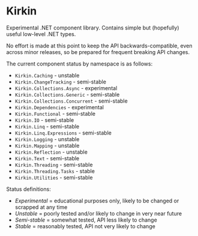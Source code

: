 # Kirkin
Experimental .NET component library. Contains simple but (hopefully) useful low-level .NET types.

No effort is made at this point to keep the API backwards-compatible, even across minor releases, so be prepared for frequent breaking API changes.

The current component status by namespace is as follows:

- `Kirkin.Caching` - unstable
- `Kirkin.ChangeTracking` - semi-stable
- `Kirkin.Collections.Async` - experimental
- `Kirkin.Collections.Generic` - semi-stable
- `Kirkin.Collections.Concurrent` - semi-stable
- `Kirkin.Dependencies` - experimental
- `Kirkin.Functional` - semi-stable
- `Kirkin.IO` - semi-stable
- `Kirkin.Linq` - semi-stable
- `Kirkin.Linq.Expressions` - semi-stable
- `Kirkin.Logging` - unstable
- `Kirkin.Mapping` - unstable
- `Kirkin.Reflection` - unstable
- `Kirkin.Text` - semi-stable
- `Kirkin.Threading` - semi-stable
- `Kirkin.Threading.Tasks` - stable
- `Kirkin.Utilities` - semi-stable

Status definitions:

- *Experimental* = educational purposes only, likely to be changed or scrapped at any time
- *Unstable* = poorly tested and/or likely to change in very near future
- *Semi-stable* = somewhat tested, API less likely to change
- *Stable* = reasonably tested, API not very likely to change
